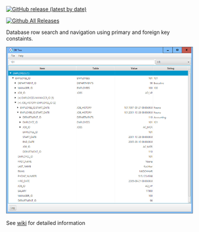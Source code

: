 
[![GitHub release (latest by date)](https://img.shields.io/github/v/release/db-tree/db-tree-fx)](https://github.com/db-tree/db-tree-fx/releases/latest)

[![Github All Releases](https://img.shields.io/github/downloads/db-tree/db-tree-fx/total.svg)](https://github.com/db-tree/db-tree-fx/releases)

Database row search and navigation using primary and foreign key constaints.

![comment](site/screen.png)

See [wiki](https://github.com/vzhn/db-tree-fx/wiki/Usage) for detailed information


